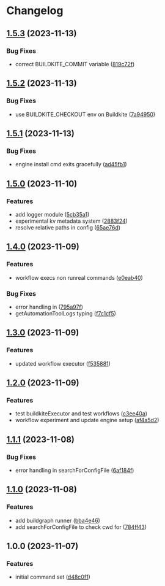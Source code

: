 # Changelog

## [1.5.3](https://github.com/chainkemists/runreal/compare/v1.5.2...v1.5.3) (2023-11-13)


### Bug Fixes

* correct BUILDKITE_COMMIT variable ([819c72f](https://github.com/chainkemists/runreal/commit/819c72f6b99e267f29b2fa4bb5db2e9b45db1e12))

## [1.5.2](https://github.com/chainkemists/runreal/compare/v1.5.1...v1.5.2) (2023-11-13)


### Bug Fixes

* use BUILDKITE_CHECKOUT env on Buildkite ([7a94950](https://github.com/chainkemists/runreal/commit/7a949506d1b78ed056e7fc41a22ecdd4b1d2c722))

## [1.5.1](https://github.com/chainkemists/runreal/compare/v1.5.0...v1.5.1) (2023-11-13)


### Bug Fixes

* engine install cmd exits gracefully ([ad45fb1](https://github.com/chainkemists/runreal/commit/ad45fb16be864a3c69df6cb4f5afb7d3457d0a4c))

## [1.5.0](https://github.com/chainkemists/runreal/compare/v1.4.0...v1.5.0) (2023-11-10)


### Features

* add logger module ([5cb35a1](https://github.com/chainkemists/runreal/commit/5cb35a1e5ec817870c21f982e6d3277bf9066727))
* experimental kv metadata system ([2883f24](https://github.com/chainkemists/runreal/commit/2883f243c1293eec014a5c729aa798d73fc0b3c5))
* resolve relative paths in config ([65ae76d](https://github.com/chainkemists/runreal/commit/65ae76d2281a1d32672c0495df358b19dc939dc1))

## [1.4.0](https://github.com/chainkemists/runreal/compare/v1.3.0...v1.4.0) (2023-11-09)


### Features

* workflow execs non runreal commands ([e0eab40](https://github.com/chainkemists/runreal/commit/e0eab401b59419ada2a6d7cf0082248ad64cae18))


### Bug Fixes

* error handling in ([795a97f](https://github.com/chainkemists/runreal/commit/795a97f7481e8c21347262a9ca06c7e737373b21))
* getAutomationToolLogs typing ([f7c1cf5](https://github.com/chainkemists/runreal/commit/f7c1cf5f4bc16cb743c3feb0fd6ab6e7b3264999))

## [1.3.0](https://github.com/chainkemists/runreal/compare/v1.2.0...v1.3.0) (2023-11-09)


### Features

* updated workflow executor ([f535881](https://github.com/chainkemists/runreal/commit/f535881f2e92b2e572c26365a246e789d541964f))

## [1.2.0](https://github.com/chainkemists/runreal/compare/v1.1.1...v1.2.0) (2023-11-09)


### Features

* test buildkiteExecutor and test workflows ([c3ee40a](https://github.com/chainkemists/runreal/commit/c3ee40aeeae151fe3834eff3085059635a6e6abc))
* workflow experiment and update engine setup ([af4a5d2](https://github.com/chainkemists/runreal/commit/af4a5d296cfc4d5398882c3ae69d9f38da7b7b14))

## [1.1.1](https://github.com/chainkemists/runreal/compare/v1.1.0...v1.1.1) (2023-11-08)


### Bug Fixes

* error handling in searchForConfigFile ([6af184f](https://github.com/chainkemists/runreal/commit/6af184f260bf93bb8470ce32d8397d1c4a6cd9c4))

## [1.1.0](https://github.com/chainkemists/runreal/compare/v1.0.0...v1.1.0) (2023-11-08)


### Features

* add buildgraph runner ([bba4e46](https://github.com/chainkemists/runreal/commit/bba4e467ebfeca1c0a7d48d3f057c24c00a2fb3d))
* add searchForConfigFile to check cwd for ([784ff43](https://github.com/chainkemists/runreal/commit/784ff43c98eb667b6b9f554ad79921dcec76db3c))

## 1.0.0 (2023-11-07)


### Features

* initial command set ([d48c0f1](https://github.com/chainkemists/runreal/commit/d48c0f15f5ba6956952d292a70a360e713dabdbb))
